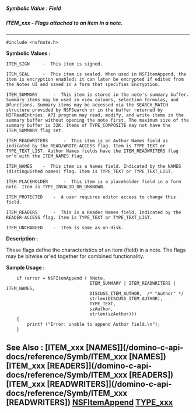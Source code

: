 ##### Symbolic Value : Field
##### ITEM_xxx - Flags attached to an item in a note.
---
```
#include <nsfnote.h>
```

**Symbolic Values :**

	ITEM_SIGN	  -  This item is signed.

	ITEM_SEAL	  -  This item is sealed. When used in NSFItemAppend, the item is encryption enabled; it can later be encrypted if edited from the Notes UI and saved in a form that specifies Encryption.

	ITEM_SUMMARY	  -  This item is stored in the note's summary buffer. Summary items may be used in view columns, selection formulas, and @functions. Summary items may be accessed via the SEARCH_MATCH structure provided by NSFSearch or in the buffer returned by NIFReadEntries. API program may read, modify, and write items in the summary buffer without opening the note first. The maximum size of the summary buffer is 32K. Items of TYPE_COMPOSITE may not have the ITEM_SUMMARY flag set.

	ITEM_READWRITERS	  -  This item is an Author Names field as indicated by the READ/WRITE-ACCESS flag. Item is TYPE_TEXT or TYPE_TEXT_LIST. Author Names fields have the ITEM_READWRITERS flag or'd with the ITEM_NAMES flag.

	ITEM_NAMES	  -  This item is a Names field. Indicated by the NAMES (distinguished names) flag. Item is TYPE_TEXT or TYPE_TEXT_LIST.

	ITEM_PLACEHOLDER	  -  This item is a placeholder field in a form note. Item is TYPE_INVALID_OR_UNKNOWN.

	ITEM_PROTECTED	  -  A user requires editor access to change this field.

	ITEM_READERS	  -  This is a Reader Names field. Indicated by the READER-ACCESS flag. Item is TYPE_TEXT or TYPE_TEXT_LIST.

	ITEM_UNCHANGED	  -  Item is same as on-disk.


**Description :**

These flags define the characteristics of an item (field) in a note.  The flags may be bitwise or'ed together for combined functionality.


**Sample Usage :**
```
    if (error = NSFItemAppend ( hNote, 
                                ITEM_SUMMARY | ITEM_READWRITERS | ITEM_NAMES,
                                DISCUSS_ITEM_AUTHOR,  /* "Author" */
                                strlen(DISCUSS_ITEM_AUTHOR),
                                TYPE_TEXT,
                                szAuthor,
                                strlen(szAuthor)))
    {
        printf ("Error: unable to append Author field.\n");
    }
```

**See Also :**
[ITEM_xxx [NAMES]](/domino-c-api-docs/reference/Symb/ITEM_xxx [NAMES])
[ITEM_xxx [READERS]](/domino-c-api-docs/reference/Symb/ITEM_xxx [READERS])
[ITEM_xxx [READWRITERS]](/domino-c-api-docs/reference/Symb/ITEM_xxx [READWRITERS])
[NSFItemAppend](/domino-c-api-docs/reference/Func/NSFItemAppend)
[TYPE_xxx](/domino-c-api-docs/reference/Symb/TYPE_xxx)
---
